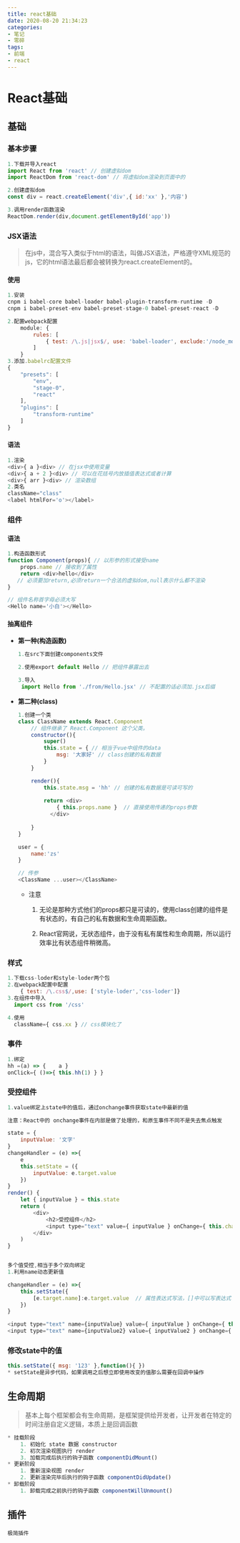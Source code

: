 ```yaml
---
title: react基础
date: 2020-08-20 21:34:23
categories:
- 笔记
- 零碎
tags:
- 前端
- react
---
```

# React基础

## 基础

### 基本步骤

```js
1.下载并导入react
import React from 'react' // 创建虚拟dom
import ReactDom from 'react-dom' // 将虚拟dom渲染到页面中的

2.创建虚拟dom
const div = react.createElement('div',{ id:'xx' },'内容')

3.调用render函数渲染
ReactDom.render(div,document.getElementById('app'))
```

### JSX语法

> 在js中，混合写入类似于html的语法，叫做JSX语法，严格遵守XML规范的js，它的html语法最后都会被转换为react.createElement的。

#### 使用

```js
1.安装
cnpm i babel-core babel-loader babel-plugin-transform-runtime -D
cnpm i babel-preset-env babel-preset-stage-0 babel-preset-react -D

2.配置webpack配置
    module: {
        rules: [
            { test: /\.js|jsx$/, use: 'babel-loader', exclude:'/node_modules/' }
        ]
    }
3.添加.babelrc配置文件
{
    "presets": [
        "env",
        "stage-0",
        "react"
    ],
    "plugins": [
        "transform-runtime"
    ]
}
```

#### 语法

```js
1.渲染
<div>{ a }<div> // 在jsx中使用变量
<div>{ a + 2 }<div> // 可以在花括号内放插值表达式或者计算
<div>{ arr }<div> // 渲染数组
2.类名
className="class"
<label htmlFor='o'></label>
```

### 组件

#### 语法

```js
1.构造函数形式
function Component(props){ // 以形参的形式接受name
    props.name // 接收到了属性
    return <div>hello</div> 
   // 必须要加return,必须return一个合法的虚拟dom,null表示什么都不渲染
}

// 组件名称首字母必须大写
<Hello name='小白'></Hello>
```

#### 抽离组件

+ **第一种(构造函数)**

  ```js
  1.在src下面创建components文件
  
  2.使用export default Hello // 把组件暴露出去
  
  3.导入
   import Hello from './from/Hello.jsx' // 不配置的话必须加.jsx后缀
  ```

+ **第二种(class)**

  ```js
  1.创建一个类
  class ClassName extends React.Component
      // 组件继承了 React.Component 这个父类。
      constructor(){
          super()
          this.state = { // 相当于vue中组件的data
              msg: '大家好' // class创建的私有数据
          }
      }
  
      render(){
          this.state.msg = 'hh' // 创建的私有数据是可读可写的
          
          return <div>
              { this.props.name }  // 直接使用传递的props参数  
            </div>
          
      }
  }
  
  user = {
      name:'zs'
  }
  
  // 传参
  <ClassName ...user></ClassName>
  ```

  + 注意
    1. 无论是那种方式他们的props都只是可读的，使用class创建的组件是有状态的，有自己的私有数据和生命周期函数。
    
    2. React官网说，无状态组件，由于没有私有属性和生命周期，所以运行效率比有状态组件稍微高。
    

### 样式

```js
1.下载css-loder和style-loder两个包
2.在webpack配置中配置
	{ test: /\.css$/,use: ['style-loder','css-loder']}
3.在组件中导入
  import css from '/css'

4.使用
  className={ css.xx } // css模块化了
```



### 事件

```js
1.绑定
hh =(a) => {	a }
onClick={ ()=>{ this.hh(1) } }

```

### 受控组件

```js
1.value绑定上state中的值后，通过onchange事件获取state中最新的值

注意：React中的 onchange事件在内部是做了处理的，和原生事件不同不是失去焦点触发

state = {
    inputValue: '文字'
}
changeHandler = (e) =>{
    e
    this.setState = ({
        inputValue: e.target.value
    })
}
render() {
    let { inputValue } = this.state
    return (
    	<div>
        	<h2>受控组件</h2>
        	<input type="text" value={ inputValue } onChange={ this.changeHandler } />
        </div>
    )
}


多个值受控,相当于多个双向绑定
1.利用name动态更新值

changeHandler = (e) =>{
    this.setState({
        [e.target.name]:e.target.value  // 属性表达式写法，[]中可以写表达式
    })
}

<input type="text" name={inputValue} value={ inputValue } onChange={ this.changeHandler } />
<input type="text" name={inputValue2} value={ inputValue2 } onChange={ this.changeHandler } />
```



### 修改state中的值

```js
this.setState({ msg: '123' },function(){ })
* setState是异步代码，如果调用之后想立即使用改变的值那么需要在回调中操作
```



 ## 生命周期

> 基本上每个框架都会有生命周期，是框架提供给开发者，让开发者在特定的时间注册自定义逻辑，本质上是回调函数

```js
* 挂载阶段
	1. 初始化 state 数据 constructor
    2. 初次渲染视图执行 render
    3. 加载完成后执行的钩子函数 componentDidMount()
* 更新阶段
	1. 重新渲染视图 render
    2. 更新渲染完毕后执行的钩子函数 componentDidUpdate() 
* 卸载阶段
	1. 卸载完成之前执行的钩子函数 componentWillUnmount()
```





## 插件

```
极简插件
```

